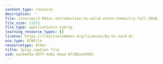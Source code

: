```yaml
---
content_type: resource
description: ''
file: /courses/3-091sc-introduction-to-solid-state-chemistry-fall-2010/eacbe43a03ff4ab1deae6710bac64d5c_iRh3Kpgg0Uc.srt
file_size: 11271
file_type: application/x-subrip
learning_resource_types: []
license: https://creativecommons.org/licenses/by-nc-sa/4.0/
ocw_type: OCWFile
resourcetype: Other
title: 3play caption file
uid: eacbe43a-03ff-4ab1-deae-6710bac64d5c
---
```

